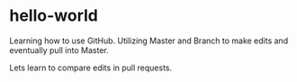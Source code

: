 # hello-world

Learning how to use GitHub.
Utilizing Master and Branch to make edits and eventually pull into Master.

Lets learn to compare edits in pull requests.

